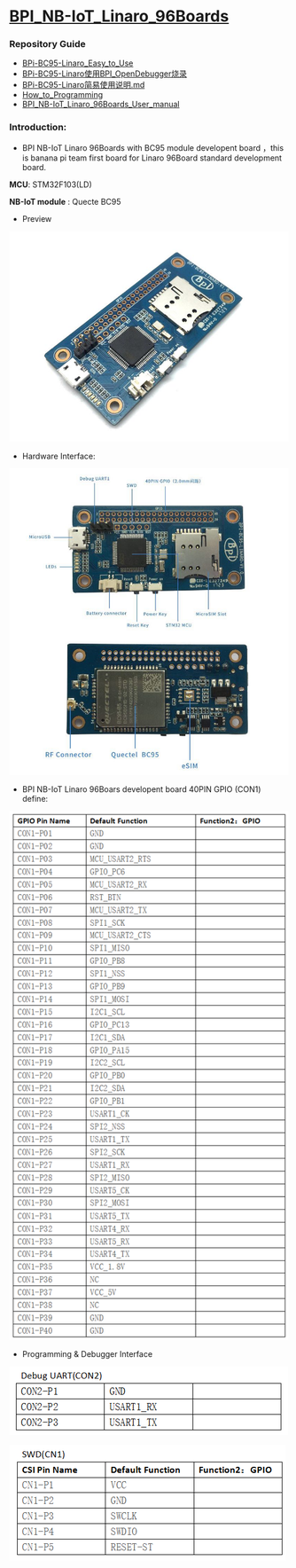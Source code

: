 # [BPI_NB-IoT_Linaro_96Boards](http://www.banana-pi.com/eacp_view.asp?id=108)

### Repository Guide
- [BPi-BC95-Linaro_Easy_to_Use](https://github.com/yelvlab/BPI_NB-IoT_Linaro_96Boards/blob/master/doc/BPi-BC95-Linaro_Easy_to_Use.md)
- [BPi-BC95-Linaro使用BPI_OpenDebugger烧录](https://github.com/yelvlab/BPI_NB-IoT_Linaro_96Boards/blob/master/doc/BPi-BC95-Linaro%E4%BD%BF%E7%94%A8BPI_OpenDebugger%E7%83%A7%E5%BD%95.md)
- [BPi-BC95-Linaro简易使用说明.md](https://github.com/yelvlab/BPI_NB-IoT_Linaro_96Boards/blob/master/doc/BPi-BC95-Linaro%E7%AE%80%E6%98%93%E4%BD%BF%E7%94%A8%E8%AF%B4%E6%98%8E.md)
- [How_to_Programming](https://github.com/yelvlab/BPI_NB-IoT_Linaro_96Boards/blob/master/doc/How_to_Programming.md)
- [BPI_NB-IoT_Linaro_96Boards_User_manual](https://github.com/yelvlab/BPI_NB-IoT_Linaro_96Boards/blob/master/doc/BPI_NB-IoT_Linaro_96Boards_User_manual.pdf)

### Introduction:

- BPI NB-IoT Linaro 96Boards with BC95 module developent board ，this is banana pi team first board for Linaro 96Board standard development board.

**MCU**: STM32F103(LD)

**NB-IoT module** : Quecte BC95

- Preview

![](./doc/pic/view.jpg)

- Hardware Interface:

![](./doc/pic/Hardware_Interface.jpg)

- BPI NB-IoT Linaro 96Boars developent board 40PIN GPIO (CON1) define:

![](./doc/pic/40PIN_GPIO.png)

- Programming & Debugger Interface

![](./doc/pic/Debugger_Interface.png)

![](./doc/pic/SWD_Interface.png)
